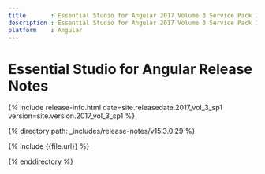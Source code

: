 ```yaml
---
title 		: Essential Studio for Angular 2017 Volume 3 Service Pack 1 Release Notes
description : Essential Studio for Angular 2017 Volume 3 Service Pack 1 Release Notes
platform 	: Angular
---
```


# Essential Studio for Angular Release Notes

{% include release-info.html date=site.releasedate.2017_vol_3_sp1 version=site.version.2017_vol_3_sp1 %} 

{% directory path: _includes/release-notes/v15.3.0.29 %}

{% include {{file.url}} %}

{% enddirectory %}